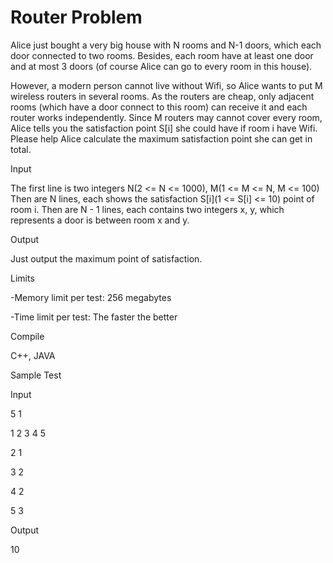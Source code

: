 # Router Problem

Alice just bought a very big house with N rooms and N-1 doors, which each door connected to two rooms. Besides, each room have at least one door and at most 3 doors (of course Alice can go to every room in this house). 


However, a modern person cannot live without Wifi, so Alice wants to put M wireless routers in several rooms. As the routers are cheap, only adjacent rooms (which have a door connect to this room) can receive it and each router works independently.
Since M routers may cannot cover every room, Alice tells you the satisfaction point S[i] she could have if room i have Wifi.
Please help Alice calculate the maximum satisfaction point she can get in total.

Input

The first line is two integers N(2 <= N <= 1000), M(1 <= M <= N, M <= 100) Then are N lines, each shows the satisfaction S[i](1 <= S[i] <= 10) point of room i. Then are N - 1 lines, each contains two integers x, y, which represents a door is between room x and y.

Output

Just output the maximum point of satisfaction.

Limits

-Memory limit per test: 256 megabytes

-Time limit per test: The faster the better 

Compile

C++, JAVA

Sample Test

Input

5 1

1 2 3 4 5

2 1

3 2

4 2

5 3

Output

10
